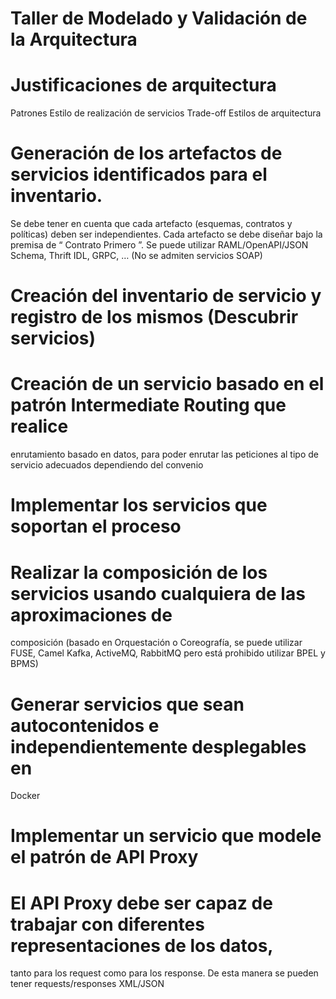 # Taller de Modelado y Validación de la Arquitectura

# Justificaciones de arquitectura 
Patrones 
Estilo de realización de servicios
Trade-off Estilos de arquitectura

# Generación de los artefactos de servicios identificados para el inventario. 
Se debe tener en cuenta que cada artefacto (esquemas, contratos y políticas) deben ser
independientes. Cada artefacto se debe diseñar bajo la premisa de “ Contrato Primero ”.
Se puede utilizar RAML/OpenAPI/JSON Schema, Thrift IDL, GRPC, … (No se admiten
servicios SOAP)

# Creación del inventario de servicio y registro de los mismos (Descubrir servicios)

# Creación de un servicio basado en el patrón Intermediate Routing que realice
enrutamiento basado en datos, para poder enrutar las peticiones al tipo de servicio
adecuados dependiendo del convenio

# Implementar los servicios que soportan el proceso

# Realizar la composición de los servicios usando cualquiera de las aproximaciones de
composición (basado en Orquestación o Coreografía, se puede utilizar FUSE, Camel
Kafka, ActiveMQ, RabbitMQ pero está prohibido utilizar BPEL y BPMS)

# Generar servicios que sean autocontenidos e independientemente desplegables en
Docker

# Implementar un servicio que modele el patrón de API Proxy

# El API Proxy debe ser capaz de trabajar con diferentes representaciones de los datos,
tanto para los request como para los response. De esta manera se pueden tener
requests/responses XML/JSON
